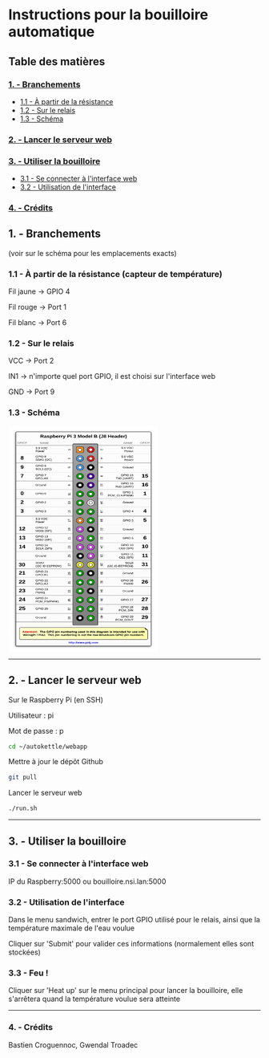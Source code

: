 # Instructions pour la bouilloire automatique

## Table des matières

### [1. - Branchements](#1---branchements)

- [1.1 - À partir de la résistance](#11---à-partir-de-la-résistance-capteur-de-température)
- [1.2 - Sur le relais](#12---sur-le-relais)
- [1.3 - Schéma](#13---schéma)

### [2. - Lancer le serveur web](#2---lancer-le-serveur-web)

### [3. - Utiliser la bouilloire](#3---utiliser-la-bouilloire)

- [3.1 - Se connecter à l'interface web](#31---se-connecter-à-linterface-web)
- [3.2 - Utilisation de l'interface](#32---utilisation-de-linterface)

### [4. - Crédits](#4---crc3a9dits-1)

## 1. - Branchements

(voir sur le schéma pour les emplacements exacts)

### 1.1 - À partir de la résistance (capteur de température)

Fil jaune -> GPIO 4

Fil rouge -> Port 1

Fil blanc -> Port 6

### 1.2 - Sur le relais

VCC -> Port 2

IN1 -> n'importe quel port GPIO, il est choisi sur l'interface web

GND -> Port 9

### 1.3 - Schéma

<img src="images/pinout.png" alt="Schéma du Raspberry" width="300" height="450" align="center"/>

---

## 2. - Lancer le serveur web

Sur le Raspberry Pi (en SSH)

Utilisateur : pi

Mot de passe : p

```sh
cd ~/autokettle/webapp
```

Mettre à jour le dépôt Github

```sh
git pull
```

Lancer le serveur web

```sh
./run.sh
```

---

## 3. - Utiliser la bouilloire

### 3.1 - Se connecter à l'interface web

IP du Raspberry:5000 ou bouilloire.nsi.lan:5000

### 3.2 - Utilisation de l'interface

Dans le menu sandwich, entrer le port GPIO utilisé pour le relais, ainsi que la température maximale de l'eau voulue

Cliquer sur 'Submit' pour valider ces informations (normalement elles sont stockées)

### 3.3 - Feu !

Cliquer sur 'Heat up' sur le menu principal pour lancer la bouilloire, elle s'arrêtera quand la température voulue sera atteinte

---

### 4. - Crédits

Bastien Croguennoc, Gwendal Troadec
